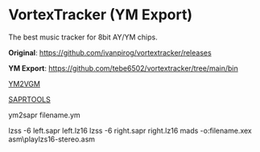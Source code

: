 # VortexTracker (YM Export)

The best music tracker for 8bit AY/YM chips.

**Original**: https://github.com/ivanpirog/vortextracker/releases

**YM Export**: https://github.com/tebe6502/vortextracker/tree/main/bin

[YM2VGM](https://github.com/QuinnPainter/YMtoVGM)

[SAPRTOOLS](https://github.com/ivop/saprtools)

ym2sapr filename.ym

lzss -6 left.sapr left.lz16
lzss -6 right.sapr right.lz16
mads -o:filename.xex asm\playlzs16-stereo.asm




